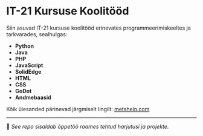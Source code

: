 # IT-21 Kursuse Koolitööd

Siin asuvad IT-21 kursuse koolitööd erinevates programmeerimiskeeltes ja tarkvarades, sealhulgas:

- **Python**
- **Java**
- **PHP**
- **JavaScript**
- **SolidEdge**
- **HTML**
- **CSS**
- **GoDot**
- **Andmebaasid**

Kõik ülesanded pärinevad järgmiselt lingilt: [metshein.com](http://metshein.com)

---
📌 *See repo sisaldab õppetöö raames tehtud harjutusi ja projekte.*  
